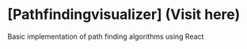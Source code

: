 # [Pathfindingvisualizer] (Visit here)
Basic implementation of path finding algorithms using React

[Visit here]: (https://ajay-kr.github.io/pathfindingvisualizer/)

